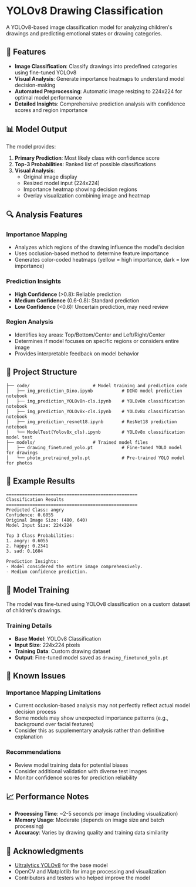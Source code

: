 # YOLOv8 Drawing Classification

A YOLOv8-based image classification model for analyzing children's drawings and predicting emotional states or drawing categories.

## 🎯 Features

- **Image Classification**: Classify drawings into predefined categories using fine-tuned YOLOv8
- **Visual Analysis**: Generate importance heatmaps to understand model decision-making
- **Automated Preprocessing**: Automatic image resizing to 224x224 for optimal model performance
- **Detailed Insights**: Comprehensive prediction analysis with confidence scores and region importance

## 📊 Model Output

The model provides:

1. **Primary Prediction**: Most likely class with confidence score
2. **Top-3 Probabilities**: Ranked list of possible classifications
3. **Visual Analysis**: 
   - Original image display
   - Resized model input (224x224)
   - Importance heatmap showing decision regions
   - Overlay visualization combining image and heatmap

## 🔍 Analysis Features

### Importance Mapping
- Analyzes which regions of the drawing influence the model's decision
- Uses occlusion-based method to determine feature importance
- Generates color-coded heatmaps (yellow = high importance, dark = low importance)

### Prediction Insights
- **High Confidence** (>0.8): Reliable prediction
- **Medium Confidence** (0.6-0.8): Standard prediction
- **Low Confidence** (<0.6): Uncertain prediction, may need review

### Region Analysis
- Identifies key areas: Top/Bottom/Center and Left/Right/Center
- Determines if model focuses on specific regions or considers entire image
- Provides interpretable feedback on model behavior

## 📁 Project Structure
```
├── code/                        # Model training and prediction code
│   ├── img_prediction_Dino.ipynb           # DINO model prediction notebook
│   ├── img_prediction_YOLOv8n-cls.ipynb    # YOLOv8n classification notebook
│   ├── img_prediction_YOLOv8x-cls.ipynb    # YOLOv8x classification notebook
│   ├── img_prediction_resnet18.ipynb       # ResNet18 prediction notebook
│   └── ModelTest(Yolov8x_cls).ipynb        # YOLOv8x classification model test
├── models/                      # Trained model files
│   ├── drawing_finetuned_yolo.pt           # Fine-tuned YOLO model for drawings
│   └── photo_pretrained_yolo.pt            # Pre-trained YOLO model for photos
```

## 🎨 Example Results

```
==================================================
Classification Results
==================================================
Predicted Class: angry
Confidence: 0.6055
Original Image Size: (480, 640)
Model Input Size: 224x224

Top 3 Class Probabilities:
1. angry: 0.6055
2. happy: 0.2341
3. sad: 0.1604

Prediction Insights:
- Model considered the entire image comprehensively.
- Medium confidence prediction.
```

## 🔧 Model Training

The model was fine-tuned using YOLOv8 classification on a custom dataset of children's drawings. 

### Training Details
- **Base Model**: YOLOv8 Classification
- **Input Size**: 224x224 pixels
- **Training Data**: Custom drawing dataset
- **Output**: Fine-tuned model saved as `drawing_finetuned_yolo.pt`

## 🚨 Known Issues

### Importance Mapping Limitations
- Current occlusion-based analysis may not perfectly reflect actual model decision process
- Some models may show unexpected importance patterns (e.g., background over facial features)
- Consider this as supplementary analysis rather than definitive explanation

### Recommendations
- Review model training data for potential biases
- Consider additional validation with diverse test images
- Monitor confidence scores for prediction reliability

## 📈 Performance Notes

- **Processing Time**: ~2-5 seconds per image (including visualization)
- **Memory Usage**: Moderate (depends on image size and batch processing)
- **Accuracy**: Varies by drawing quality and training data similarity

## 🙏 Acknowledgments

- [Ultralytics YOLOv8](https://github.com/ultralytics/ultralytics) for the base model
- OpenCV and Matplotlib for image processing and visualization
- Contributors and testers who helped improve the model
